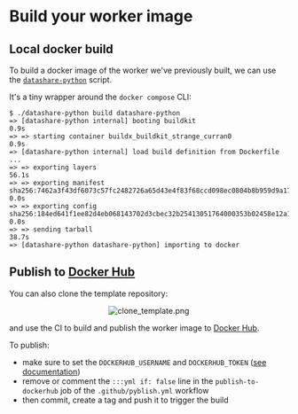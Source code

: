 # Build your worker image

## Local docker build

To build a docker image of the worker we've previously built, we can use the 
[`datashare-python`](https://github.com/ICIJ/datashare-python/blob/main/datashare-python) script.

It's a tiny wrapper around the `docker compose` CLI:
<!-- termynal -->
```console
$ ./datashare-python build datashare-python
=> [datashare-python internal] booting buildkit                                                                                                                                                                                        0.9s
=> => starting container buildx_buildkit_strange_curran0                                                                                                                                                                        0.9s
=> [datashare-python internal] load build definition from Dockerfile
...
=> => exporting layers                                                                                                                                                                                                         56.1s
=> => exporting manifest sha256:7462a3f43df6073c57fc2482726a65d43e4f83f68ccd098ec0804b8b959d9a17                                                                                                                                0.0s
=> => exporting config sha256:184ed641f1ee82d4eb068143702d3cbec32b25413051764000353b02458e12a1                                                                                                                                  0.0s
=> => sending tarball                                                                                                                                                                                                          38.7s
=> [datashare-python datashare-python] importing to docker
```

## Publish to [Docker Hub](https://hub.docker.com/)

You can also clone the template repository:

<p align="center">
    <img alt="clone_template.png" src="../../assets/clone_template.png"/>
</p>

 and use the CI to build and publish the worker image to [Docker Hub](https://hub.docker.com/).

To publish:

- make sure to set the `DOCKERHUB_USERNAME` and `DOCKERHUB_TOKEN` ([see documentation](https://docs.docker.com/security/for-developers/access-tokens/))
- remove or comment the `:::yml if: false` line in the `publish-to-dockerhub` job of the `.github/pyblish.yml` workflow
- then commit, create a tag and push it to trigger the build
